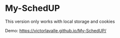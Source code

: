 # My-SchedUP
This version only works with local storage and cookies

Demo: https://victorlavalle.github.io/My-SchedUP/
